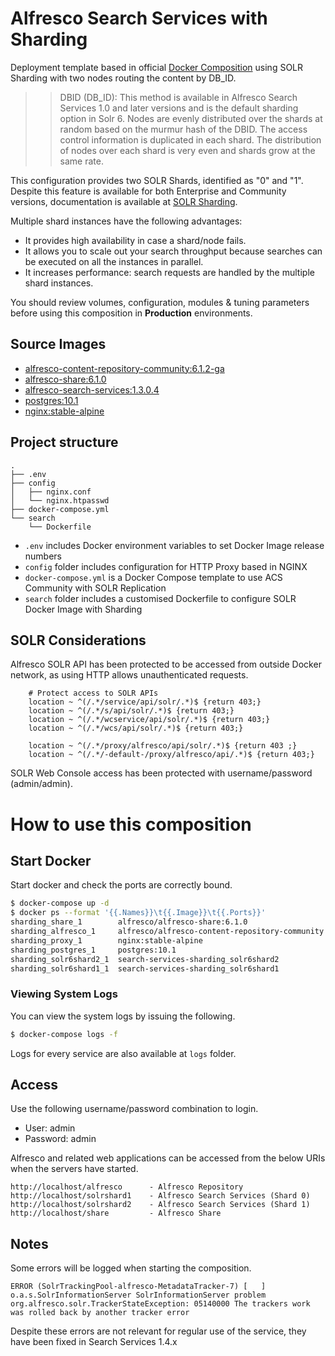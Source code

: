 # Alfresco Search Services with Sharding

Deployment template based in official [Docker Composition](https://github.com/Alfresco/acs-community-deployment/tree/master/docker-compose) using SOLR Sharding with two nodes routing the content by DB_ID.

>> DBID (DB_ID): This method is available in Alfresco Search Services 1.0 and later versions and is the default sharding option in Solr 6. Nodes are evenly distributed over the shards at random based on the murmur hash of the DBID. The access control information is duplicated in each shard. The distribution of nodes over each shard is very even and shards grow at the same rate.

This configuration provides two SOLR Shards, identified as "0" and "1". Despite this feature is available for both Enterprise and Community versions, documentation is available at [SOLR Sharding](https://docs.alfresco.com/search-enterprise/concepts/solr-shard-overview.html).

Multiple shard instances have the following advantages:

* It provides high availability in case a shard/node fails.
* It allows you to scale out your search throughput because searches can be executed on all the instances in parallel.
* It increases performance: search requests are handled by the multiple shard instances.

You should review volumes, configuration, modules & tuning parameters before using this composition in **Production** environments.

## Source Images

* [alfresco-content-repository-community:6.1.2-ga](https://hub.docker.com/r/alfresco/alfresco-content-repository-community)
* [alfresco-share:6.1.0](https://hub.docker.com/r/alfresco/alfresco-share)
* [alfresco-search-services:1.3.0.4](https://hub.docker.com/r/alfresco/alfresco-search-services)
* [postgres:10.1](https://hub.docker.com/_/postgres)
* [nginx:stable-alpine](https://hub.docker.com/_/nginx)

## Project structure

```
.
├── .env
├── config
│   ├── nginx.conf
│   └── nginx.htpasswd
├── docker-compose.yml
└── search
    └── Dockerfile
```

* `.env` includes Docker environment variables to set Docker Image release numbers
* `config` folder includes configuration for HTTP Proxy based in NGINX
* `docker-compose.yml` is a Docker Compose template to use ACS Community with SOLR Replication
* `search` folder includes a customised Dockerfile to configure SOLR Docker Image with Sharding

## SOLR Considerations

Alfresco SOLR API has been protected to be accessed from outside Docker network, as using HTTP allows unauthenticated requests.

```
    # Protect access to SOLR APIs
    location ~ ^(/.*/service/api/solr/.*)$ {return 403;}
    location ~ ^(/.*/s/api/solr/.*)$ {return 403;}
    location ~ ^(/.*/wcservice/api/solr/.*)$ {return 403;}
    location ~ ^(/.*/wcs/api/solr/.*)$ {return 403;}

    location ~ ^(/.*/proxy/alfresco/api/solr/.*)$ {return 403 ;}
    location ~ ^(/.*/-default-/proxy/alfresco/api/.*)$ {return 403;}
```

SOLR Web Console access has been protected with username/password (admin/admin).


# How to use this composition

## Start Docker

Start docker and check the ports are correctly bound.

```bash
$ docker-compose up -d
$ docker ps --format '{{.Names}}\t{{.Image}}\t{{.Ports}}'
sharding_share_1        alfresco/alfresco-share:6.1.0                            8000/tcp, 8080/tcp
sharding_alfresco_1     alfresco/alfresco-content-repository-community:6.1.2-ga  8080/tcp
sharding_proxy_1        nginx:stable-alpine                                      0.0.0.0:80->80/tcp
sharding_postgres_1     postgres:10.1                                            0.0.0.0:5432->5432/tcp
sharding_solr6shard2_1  search-services-sharding_solr6shard2                     8983/tcp
sharding_solr6shard1_1  search-services-sharding_solr6shard1                     8983/tcp
```

### Viewing System Logs

You can view the system logs by issuing the following.

```bash
$ docker-compose logs -f
```

Logs for every service are also available at `logs` folder.

## Access

Use the following username/password combination to login.

 - User: admin
 - Password: admin

Alfresco and related web applications can be accessed from the below URIs when the servers have started.

```
http://localhost/alfresco      - Alfresco Repository
http://localhost/solrshard1    - Alfresco Search Services (Shard 0)
http://localhost/solrshard2    - Alfresco Search Services (Shard 1)
http://localhost/share         - Alfresco Share
```

## Notes

Some errors will be logged when starting the composition.

```
ERROR (SolrTrackingPool-alfresco-MetadataTracker-7) [   ] o.a.s.SolrInformationServer SolrInformationServer problem
org.alfresco.solr.TrackerStateException: 05140000 The trackers work was rolled back by another tracker error
```

Despite these errors are not relevant for regular use of the service, they have been fixed in Search Services 1.4.x
